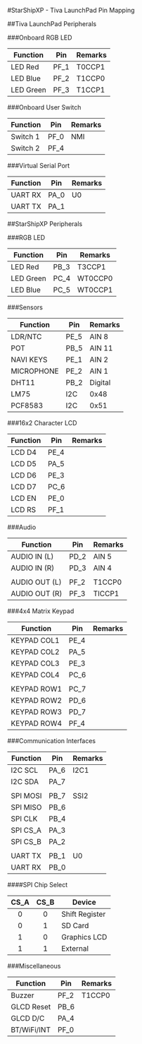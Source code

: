 #StarShipXP - Tiva LaunchPad Pin Mapping

##Tiva LaunchPad Peripherals

###Onboard RGB LED

|Function   |Pin |Remarks |
|-----------|----|--------|
|LED Red    |PF_1|T0CCP1  |
|LED Blue 	|PF_2|T1CCP0  |
|LED Green  |PF_3|T1CCP1  |

###Onboard User Switch

|Function   |Pin |Remarks |
|-----------|----|--------|
|Switch 1   |PF_0|NMI     |
|Switch 2 	|PF_4|        |

###Virtual Serial Port

|Function   |Pin |Remarks |
|-----------|----|--------|
|UART RX    |PA_0|U0      |
|UART TX    |PA_1|        |

##StarShipXP Peripherals

###RGB LED

|Function   |Pin |Remarks |
|-----------|----|--------|
|LED Red    |PB_3|T3CCP1  |
|LED Green  |PC_4|WT0CCP0 |
|LED Blue 	|PC_5|WT0CCP1 |

###Sensors

|Function   |Pin |Remarks |
|-----------|----|--------|
|LDR/NTC    |PE_5|AIN 8   |
|POT        |PB_5|AIN 11  |
|NAVI KEYS  |PE_1|AIN 2   |
|MICROPHONE |PE_2|AIN 1   |
|DHT11      |PB_2|Digital |
|LM75       |I2C |0x48    |
|PCF8583    |I2C |0x51    |

###16x2 Character LCD

|Function   |Pin |Remarks |
|-----------|----|--------|
|LCD D4 		|PE_4|        |
|LCD D5 		|PA_5|        |
|LCD D6 		|PE_3|        |
|LCD D7 		|PC_6|        |
|LCD EN 		|PE_0|        |
|LCD RS     |PF_1|        |

###Audio

|Function     |Pin |Remarks |
|-------------|----|--------|
|AUDIO IN (L) |PD_2|AIN 5   |
|AUDIO IN (R) |PD_3|AIN 4   |
|             |    |        |
|AUDIO OUT (L)|PF_2|T1CCP0  |
|AUDIO OUT (R)|PF_3|TICCP1  |

###4x4 Matrix Keypad

|Function   |Pin |Remarks |
|-----------|----|--------|
|KEYPAD COL1|PE_4|        |
|KEYPAD COL2|PA_5|        |
|KEYPAD COL3|PE_3|        |
|KEYPAD COL4|PC_6|        |
|           |    |        |
|KEYPAD ROW1|PC_7|        |
|KEYPAD ROW2|PD_6|        |
|KEYPAD ROW3|PD_7|        |
|KEYPAD ROW4|PF_4|        |

###Communication Interfaces

|Function   |Pin |Remarks |
|-----------|----|--------|
|I2C SCL 		|PA_6|I2C1    |
|I2C SDA 		|PA_7|        |
|           |    |        |
|SPI MOSI   |PB_7|SSI2    |
|SPI MISO 	|PB_6|        |
|SPI CLK 		|PB_4|        |
|SPI CS_A 	|PA_3|        |
|SPI CS_B 	|PA_2|        |
|           |    |        |
|UART TX 		|PB_1|U0      |
|UART RX 		|PB_0|        |

####SPI Chip Select

|CS_A |CS_B |Device         |
|:---:|:---:|---------------|
|0    |0    |Shift Register |
|0    |1    |SD Card        |
|1    |0    |Graphics LCD   |
|1    |1    |External       |

###Miscellaneous

|Function   |Pin |Remarks |
|-----------|----|--------|
|Buzzer     |PF_2|T1CCP0  |
|GLCD Reset |PB_6|        |
|GLCD D/C   |PA_4|        |
|BT/WiFi/INT|PF_0|        |

